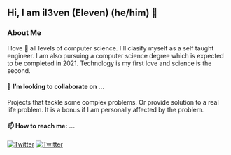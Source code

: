 ## Hi, I am il3ven (Eleven) (he/him) 👋

### About Me
I love 🤍 all levels of computer science. I'll clasify myself as a self taught engineer. I am also pursuing a computer science degree which is expected to be completed in 2021. Technology is my first love and science is the second.

#### 👯 I’m looking to collaborate on ...
Projects that tackle some complex problems. Or provide solution to a real life problem. It is a bonus if I am personally affected by the problem.

#### 📫 How to reach me: ...
[![Twitter](https://img.shields.io/twitter/url?color=1DA1F2&label=Follow&logo=twitter&style=flat-square&url=https%3A%2F%2Ftwitter.com%2Fil3ven)](https://twitter.com/il3ven)
[![Twitter](https://img.shields.io/twitter/url?color=2867B2&label=Connect&logo=linkedin&style=flat-square&url=https%3A%2F%2Ftwitter.com%2Fil3ven)](https://www.linkedin.com/in/vaibhav-chanana/)

<!-- <table>
<tbody>
<tr>
<td>
<a href = "https://twitter.com/il3ven"> <img src="assets/twitter.svg" style="vertical-align: -30%;" height="26" width="26" ></a>
<a href = "https://twitter.com/il3ven">Twitter</a> 
</td>
<td>
<a href = "https://twitter.com/il3ven"><img src="assets/linkedin.svg" style="vertical-align: -30%;" height="24" width="24" ></a>
<a href = "https://twitter.com/il3ven">LinkedIn</a> 
</td>
</tr>
</tbody>
</table> -->

<!--
**il3ven/il3ven** is a ✨ _special_ ✨ repository because its `README.md` (this file) appears on your GitHub profile.

Here are some ideas to get you started:

- 🔭 I’m currently working on ...
- 🌱 I’m currently learning ...
- 👯 I’m looking to collaborate on ...
- 🤔 I’m looking for help with ...
- 💬 Ask me about ...
- 📫 How to reach me: ...
- 😄 Pronouns: ...
- ⚡ Fun fact: ...
-->
